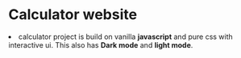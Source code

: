 # Calculator website
<li>calculator project is build on vanilla <b>javascript</b> and pure css with interactive ui. This also has <b>Dark mode</b> and <b>light mode</b>.</li>
